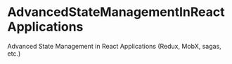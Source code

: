 # AdvancedStateManagementInReactApplications
Advanced State Management in React Applications (Redux, MobX, sagas, etc.)
